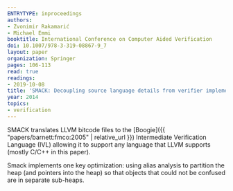 ```yaml
---
ENTRYTYPE: inproceedings
authors:
- Zvonimir Rakamarić
- Michael Emmi
booktitle: International Conference on Computer Aided Verification
doi: 10.1007/978-3-319-08867-9_7
layout: paper
organization: Springer
pages: 106-113
read: true
readings:
- 2019-10-08
title: 'SMACK: Decoupling source language details from verifier implementations'
year: 2014
topics:
- verification
---
```


SMACK translates LLVM bitcode files to the
[Boogie]({{ "papers/barnett:fmco:2005" | relative_url }})
Intermediate Verification Language (IVL)
allowing it to support any language that LLVM supports (mostly C/C++ in this
paper).

Smack implements one key optimization: using alias analysis to partition the
heap (and pointers into the heap) so that objects that could not be confused
are in separate sub-heaps.
